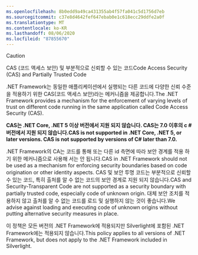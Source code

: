 ```yaml
---
ms.openlocfilehash: 8b0edd9a49ca431355ab4f57fa041c5d1756d7eb
ms.sourcegitcommit: c37e8d4642fef647ebab0e1c618ecc29ddfe2a0f
ms.translationtype: MT
ms.contentlocale: ko-KR
ms.lasthandoff: 08/06/2020
ms.locfileid: "87855670"
---
```

> [!CAUTION]
> <span data-ttu-id="afbed-101">CAS (코드 액세스 보안) 및 부분적으로 신뢰할 수 있는 코드</span><span class="sxs-lookup"><span data-stu-id="afbed-101">Code Access Security (CAS) and Partially Trusted Code</span></span>
>
> <span data-ttu-id="afbed-102">.NET Framework는 동일한 애플리케이션에서 실행되는 다른 코드에 다양한 신뢰 수준을 적용하기 위한 CAS(코드 액세스 보안)라는 메커니즘을 제공합니다.</span><span class="sxs-lookup"><span data-stu-id="afbed-102">The .NET Framework provides a mechanism for the enforcement of varying levels of trust on different code running in the same application called Code Access Security (CAS).</span></span>
>
> <span data-ttu-id="afbed-103">**CAS는 .NET Core, .NET 5 이상 버전에서 지원 되지 않습니다. CAS는 7.0 이후의 c # 버전에서 지원 되지 않습니다.**</span><span class="sxs-lookup"><span data-stu-id="afbed-103">**CAS is not supported in .NET Core, .NET 5, or later versions. CAS is not supported by versions of C# later than 7.0.**</span></span>
>
> <span data-ttu-id="afbed-104">.NET Framework의 CA는 코드를 통해 또는 다른 id 측면에 따라 보안 경계를 적용 하기 위한 메커니즘으로 사용해 서는 안 됩니다.</span><span class="sxs-lookup"><span data-stu-id="afbed-104">CAS in .NET Framework should not be used as a mechanism for enforcing security boundaries based on code origination or other identity aspects.</span></span> <span data-ttu-id="afbed-105">CAS 및 보안 투명 코드는 부분적으로 신뢰할 수 있는 코드, 특히 출처를 알 수 없는 코드의 보안 경계로 지원 되지 않습니다.</span><span class="sxs-lookup"><span data-stu-id="afbed-105">CAS and Security-Transparent Code are not supported as a security boundary with partially trusted code, especially code of unknown origin.</span></span> <span data-ttu-id="afbed-106">대체 보안 조치를 적용하지 않고 출처를 알 수 없는 코드를 로드 및 실행하지 않는 것이 좋습니다.</span><span class="sxs-lookup"><span data-stu-id="afbed-106">We advise against loading and executing code of unknown origins without putting alternative security measures in place.</span></span>
>
> <span data-ttu-id="afbed-107">이 정책은 모든 버전의 .NET Framework에 적용되지만 Silverlight에 포함된 .NET Framework에는 적용되지 않습니다.</span><span class="sxs-lookup"><span data-stu-id="afbed-107">This policy applies to all versions of .NET Framework, but does not apply to the .NET Framework included in Silverlight.</span></span>
